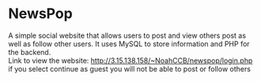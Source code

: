 # NewsPop
A simple social website that allows users to post and view others post as well as follow other users. It uses MySQL to store information and PHP for the backend.   
Link to view the website: http://3.15.138.158/~NoahCCB/newspop/login.php if you select continue as guest you will not be able to post or follow others
